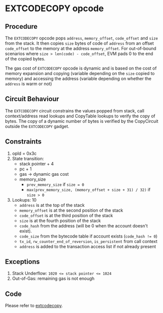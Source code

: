 # EXTCODECOPY opcode

## Procedure

The `EXTCODECOPY` opcode pops `address`, `memory_offset`, `code_offset` and `size` from the stack. It then copies `size` bytes of code of `address` from an offset `code_offset` to the memory at the address `memory_offset`. For out-of-bound scenarios where `size > len(code) - code_offset`, EVM pads 0 to the end of the copied bytes.

The gas cost of `EXTCODECOPY` opcode is dynamic and is based on the cost of memory expansion and copying (variable depending on the `size` copied to memory) and accessing the address (variable depending on whether the `address` is warm or not)

## Circuit Behaviour

The `EXTCODECOPY` circuit constrains the values popped from stack, call context/address read lookups and CopyTable lookups to verify the copy of bytes. The copy of a dynamic number of bytes is verified by the CopyCircuit outside the `EXTCODECOPY` gadget.

## Constraints

1. opId = 0x3c
2. State transition:
   - stack pointer + 4
   - pc + 1
   - gas -> dynamic gas cost
   - memory_size
      - `prev_memory_size` if `size = 0`
      - `max(prev_memory_size, (memory_offset + size + 31) / 32)` if `size > 0`
3. Lookups: 10
   - `address` is at the top of the stack
   - `memory_offset` is at the second position of the stack
   - `code_offset` is at the third position of the stack
   - `size` is at the fourth position of the stack
   - `code_hash` from the address (will be 0 when the account doesn't exist).
   - `code_size` from the bytecode table if account exists (`code_hash != 0`)
   - `tx_id`, `rw_counter_end_of_reversion`, `is_persistent` from call context
   - `address` is added to the transaction access list if not already present

## Exceptions

1. Stack Underflow: `1020 <= stack pointer <= 1024`
2. Out-of-Gas: remaining gas is not enough

## Code

Please refer to [extcodecopy](src/zkevm_specs/evm/execution/extcodecopy.py).
